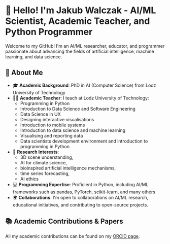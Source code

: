 # 👋 Hello! I'm Jakub Walczak - AI/ML Scientist, Academic Teacher, and Python Programmer

Welcome to my GitHub! I'm an AI/ML researcher, educator, and programmer passionate about advancing the fields of artificial intelligence, machine learning, and data science. 

## 🔬 About Me

- 🎓 **Academic Background**: PhD in AI (Computer Science) from Lodz University of Technology
- 🧑‍🏫 **Academic Teacher**: I teach at Lodz University of Technology:
  - Programming in Python
  - Introduction to Data Science and Software Engineering
  - Data Science in UX
  - Designing interactive visualisations
  - Introduction to mobile systems
  - Introduction to data science and machine learning
  - Visualising and reporting data
  - Data scientists development environment and introduction to programming in Python
- 🤖 **Research Interests**:
  - 3D scene understanding,
  - AI for climate science,
  - bioinspired artificial intelligence mechanisms,
  - time series forecasting,
  - AI ethics
- 💻 **Programming Expertise**: Proficient in Python, including AI/ML frameworks such as pandas, PyTorch, scikit-learn, and many others
- 🌍 **Collaborations**: I'm open to collaborations on AI/ML research, educational initiatives, and contributing to open-source projects.
  
## 📚 Academic Contributions & Papers
All my academic contributions can be found on my [ORCID page](https://orcid.org/0000-0002-5632-9484).


